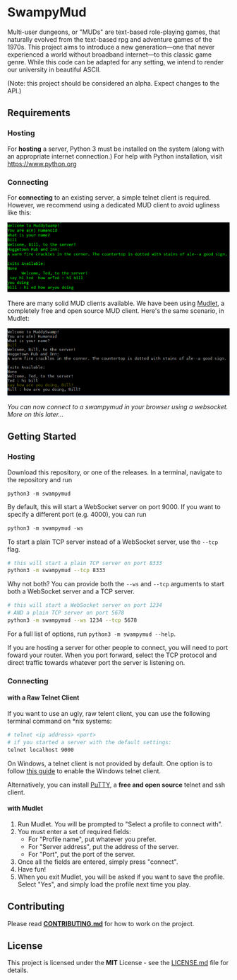 ﻿# SwampyMud

Multi-user dungeons, or "MUDs" are text-based role-playing games, that naturally evolved from the text-based rpg and adventure games of the 1970s.
This project aims to introduce a new generation—one that never experienced a world without broadband internet—to this classic game genre.
While this code can be adapted for any setting, we intend to render our university in beautiful ASCII. 

(Note: this project should be considered an alpha. Expect changes to the API.)

## Requirements

### Hosting
For **hosting** a server, Python 3 must be installed on the system (along with an appropriate internet connection.) For help with Python installation, visit <https://www.python.org>

### Connecting
For **connecting** to an existing server, a simple telnet client is required. However, we recommend using a dedicated MUD client to avoid ugliness like this:

![raw_telnet.png](images/raw_telnet.png)

There are many solid MUD clients available. 
We have been using [Mudlet](https://github.com/Mudlet/Mudlet), a completely free and open source MUD client.
Here's the same scenario, in Mudlet:

![mudlet_client.png](images/mudlet_client.png)

*You can now connect to a swampymud in your browser using a websocket. More on this later...*

## Getting Started
### Hosting

Download this repository, or one of the releases. In a terminal, navigate to the repository and run

```
python3 -m swampymud
```

By default, this will start a WebSocket server on port 9000. If you want to specify a different port (e.g. 4000), you can run

```s
python3 -m swampymud -ws
```
To start a plain TCP server instead of a WebSocket server, use the `--tcp` flag.
```sh
# this will start a plain TCP server on port 8333
python3 -m swampymud --tcp 8333
```
Why not both? You can provide both the `--ws` and `--tcp` arguments to start both a WebSocket server and a TCP server.
```sh
# this will start a WebSocket server on port 1234
# AND a plain TCP server on port 5678
python3 -m swampymud --ws 1234 --tcp 5678
```
For a full list of options, run `python3 -m swampymud --help`.

If you are hosting a server for other people to connect, you will need to port foward your router. When you port forward, select the TCP protocol and direct traffic towards whatever port the server is listening on. 

### Connecting

#### with a Raw Telnet Client

If you want to use an ugly, raw telent client, you can use the following terminal command on *nix systems:

```sh
# telnet <ip address> <port>
# if you started a server with the default settings:
telnet localhost 9000
```



On Windows, a telnet client is not provided by default. One option is to follow [this guide](http://technet.microsoft.com/en-us/library/cc771275%28v=ws.10%29.aspx)
to enable the Windows telnet client.

Alternatively, you can install [PuTTY](https://putty.org/), a **free and open source** telnet and ssh client. 

#### with Mudlet
1. Run Mudlet. You will be prompted to "Select a profile to connect with". 
2. You must enter a set of required fields:
    - For "Profile name", put whatever you prefer.
    - For "Server address", put the address of the server.
    - For "Port", put the port of the server.
3. Once all the fields are entered, simply press "connect". 
4. Have fun!
5. When you exit Mudlet, you will be asked if you want to save the profile. Select "Yes", and simply load the profile next time you play.

## Contributing

Please read **[CONTRIBUTING.md](CONTRIBUTING.md)** for how to work on the project.

## License

This project is licensed under the **MIT** License - see the [LICENSE.md](LICENSE.md) file for details.
